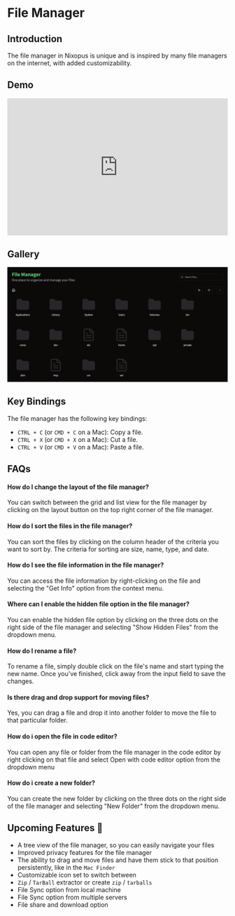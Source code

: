 # File Manager

## Introduction
The file manager in Nixopus is unique and is inspired by many file managers on the internet, with added customizability.

## Demo
<div style="position:relative;padding-bottom:56.25%;padding-top:30px;height:0;overflow:hidden;">
    <iframe style="position:absolute;top:0;left:0;width:100%;height:100%;" src="https://www.youtube.com/embed/HQZKUge9nw0" title="i created my own protocol for my games..." frameborder="0" allow="accelerometer; autoplay; clipboard-write; encrypted-media; gyroscope; picture-in-picture; web-share" allowfullscreen></iframe>
</div>



## Gallery

<div class="gallery">
    <img src="./file-manager.png" alt="An image">
</div>


## Key Bindings
The file manager has the following key bindings:

- `CTRL + C` (or `CMD + C` on a Mac): Copy a file.
- `CTRL + X` (or `CMD + X` on a Mac): Cut a file.
- `CTRL + V` (or `CMD + V` on a Mac): Paste a file.

## FAQs

#### How do I change the layout of the file manager?
You can switch between the grid and list view for the file manager by clicking on the layout button on the top right corner of the file manager.

#### How do I sort the files in the file manager?
You can sort the files by clicking on the column header of the criteria you want to sort by. The criteria for sorting are size, name, type, and date.

#### How do I see the file information in the file manager?
You can access the file information by right-clicking on the file and selecting the "Get Info" option from the context menu.

#### Where can I enable the hidden file option in the file manager?
You can enable the hidden file option by clicking on the three dots on the right side of the file manager and selecting "Show Hidden Files" from the dropdown menu.

#### How do I rename a file?
To rename a file, simply double click on the file's name and start typing the new name. Once you've finished, click away from the input field to save the changes.

#### Is there drag and drop support for moving files?
Yes, you can drag a file and drop it into another folder to move the file to that particular folder.

#### How do i open the file in code editor? 
You can open any file or folder from the file manager in the code editor by right clicking on that file and select Open with code editor option from the dropdown menu

#### How do i create a new folder? 
You can create the new folder by clicking on the three dots on the right side of the file manager and selecting "New Folder" from the dropdown menu.

## Upcoming Features :rocket:
* A tree view of the file manager, so you can easily navigate your files
* Improved privacy features for the file manager
* The ability to drag and move files and have them stick to that position persistently, like in the `Mac Finder`
* Customizable icon set to switch between
* `Zip` / `TarBall` extractor or create `zip` / `tarballs`
* File Sync option from local machine 
* File Sync option from multiple servers
* File share and download option
